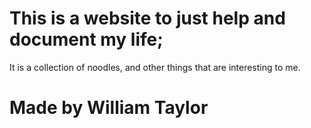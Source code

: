 # This is a website to just help and document my life; 
It is a collection of noodles, and other things that are interesting to me.
# Made by William Taylor
